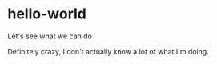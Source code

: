 # hello-world

Let's see what we can do

Definitely crazy, I don't actually know a lot of what I'm doing.
